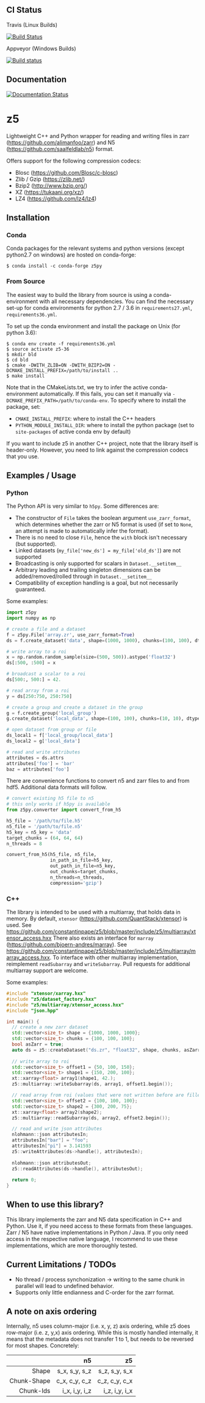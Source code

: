 CI Status
----------------------
Travis (Linux Builds)

[![Build Status](https://travis-ci.org/constantinpape/z5.svg?branch=master)](https://travis-ci.org/constantinpape/z5)

Appveyor (Windows Builds)

[![Build status](https://ci.appveyor.com/api/projects/status/ca0jf7dpm1ica8h1/branch/master?svg=true)](https://ci.appveyor.com/project/constantinpape/z5/branch/master)

Documentation
-------------
[![Documentation Status](https://readthedocs.org/projects/z5/badge/?version=latest)](https://z5.readthedocs.io/en/latest/?badge=latest)

# z5

Lightweight C++ and Python wrapper for reading and writing files in zarr 
(https://github.com/alimanfoo/zarr) and N5 (https://github.com/saalfeldlab/n5) format.

Offers support for the following compression codecs:
- Blosc (https://github.com/Blosc/c-blosc)
- Zlib / Gzip (https://zlib.net/)
- Bzip2 (http://www.bzip.org/)
- XZ (https://tukaani.org/xz/)
- LZ4 (https://github.com/lz4/lz4)

## Installation

### Conda

Conda packages for the relevant systems and python versions (except python2.7 on windows) are hosted on conda-forge:

```
$ conda install -c conda-forge z5py
```

### From Source

The easiest way to build the library from source is using a conda-environment with all necessary dependencies.
You can find the necessary set-up for conda environments for python 2.7 / 3.6
in `requirements27.yml`, `requirements36.yml`.

To set up the conda environment and install the package on Unix (for python 3.6):
```
$ conda env create -f requirements36.yml
$ source activate z5-36
$ mkdir bld
$ cd bld
$ cmake -DWITH_ZLIB=ON -DWITH_BZIP2=ON -DCMAKE_INSTALL_PREFIX=/path/to/install ..
$ make install
```

Note that in the CMakeLists.txt, we try to infer the active conda-environment automatically.
If this fails, you can set it manually via `-DCMAKE_PREFIX_PATH=/path/to/conda-env`.
To specify where to install the package, set:

- `CMAKE_INSTALL_PREFIX`: where to install the C++ headers
- `PYTHON_MODULE_INSTALL_DIR`: where to install the python package (set to `site-packages` of active conda env by default)

If you want to include z5 in another C++ project, note that the library itself is header-only. However, you need to link against the compression codecs that you use.

## Examples / Usage

### Python

The Python API is very similar to `h5py`.
Some differences are: 
- The constructor of `File` takes the boolean argument `use_zarr_format`, which determines whether
the zarr or N5 format is used (if set to `None`, an attempt is made to automatically infer the format).
- There is no need to close `File`, hence the `with` block isn't necessary (but supported).
- Linked datasets (`my_file['new_ds'] = my_file['old_ds']`) are not supported
- Broadcasting is only supported for scalars in `Dataset.__setitem__`
- Arbitrary leading and trailing singleton dimensions can be added/removed/rolled through in `Dataset.__setitem__`
- Compatibility of exception handling is a goal, but not necessarily guaranteed.

Some examples:

```python
import z5py
import numpy as np

# create a file and a dataset
f = z5py.File('array.zr', use_zarr_format=True)
ds = f.create_dataset('data', shape=(1000, 1000), chunks=(100, 100), dtype='float32')

# write array to a roi
x = np.random.random_sample(size=(500, 500)).astype('float32')
ds[:500, :500] = x

# broadcast a scalar to a roi
ds[500:, 500:] = 42.

# read array from a roi
y = ds[250:750, 250:750]

# create a group and create a dataset in the group
g = f.create_group('local_group')
g.create_dataset('local_data', shape=(100, 100), chunks=(10, 10), dtype='uint32')

# open dataset from group or file
ds_local1 = f['local_group/local_data']
ds_local2 = g['local_data']

# read and write attributes
attributes = ds.attrs
attributes['foo'] = 'bar'
baz = attributes['foo']
```

There are convenience functions to convert n5 and zarr files to and from hdf5.
Additional data formats will follow.

```python
# convert existing h5 file to n5
# this only works if h5py is available
from z5py.converter import convert_from_h5

h5_file = '/path/to/file.h5'
n5_file = '/path/to/file.n5'
h5_key = n5_key = 'data'
target_chunks = (64, 64, 64)
n_threads = 8

convert_from_h5(h5_file, n5_file,
                in_path_in_file=h5_key,
                out_path_in_file=n5_key,
                out_chunks=target_chunks,
                n_threads=n_threads,
                compression='gzip')
```

### C++

The library is intended to be used with a multiarray, that holds data in memory.
By default, `xtensor` (https://github.com/QuantStack/xtensor) is used. 
See https://github.com/constantinpape/z5/blob/master/include/z5/multiarray/xtensor_access.hxx
There also exists an interface for `marray` (https://github.com/bjoern-andres/marray).
See https://github.com/constantinpape/z5/blob/master/include/z5/multiarray/marray_access.hxx.
To interface with other multiarray implementation, reimplement `readSubarray` and `writeSubarray`.
Pull requests for additional multiarray support are welcome.

Some examples:

```c++
#include "xtensor/xarray.hxx"
#include "z5/dataset_factory.hxx"
#include "z5/multiarray/xtensor_access.hxx"
#include "json.hpp"

int main() {
  // create a new zarr dataset
  std::vector<size_t> shape = {1000, 1000, 1000};
  std::vector<size_t> chunks = {100, 100, 100};
  bool asZarr = true;
  auto ds = z5::createDataset("ds.zr", "float32", shape, chunks, asZarr);
  
  // write array to roi
  std::vector<size_t> offset1 = {50, 100, 150};
  std::vector<size_t> shape1 = {150, 200, 100};
  xt::xarray<float> array1(shape1, 42.);
  z5::multiarray::writeSubarray(ds, array1, offset1.begin());

  // read array from roi (values that were not written before are filled with a fill-value)
  std::vector<size_t> offset2 = {100, 100, 100};
  std::vector<size_t> shape2 = {300, 200, 75};
  xt::xarray<float> array2(shape2);
  z5::multiarray::readSubarray(ds, array2, offset2.begin());

  // read and write json attributes
  nlohmann::json attributesIn;
  attributesIn["bar"] = "foo";
  attributesIn["pi"] = 3.141593
  z5::writeAttributes(ds->handle(), attributesIn);
  
  nlohmann::json attributesOut;
  z5::readAttributes(ds->handle(), attributesOut);
  
  return 0;
}
```

## When to use this library?

This library implements the zarr and N5 data specification in C++ and Python.
Use it, if you need access to these formats from these languages.
Zarr / N5 have native implementations in Python / Java.
If you only need access in the respective native language,
I recommend to use these implementations, which are more thoroughly tested.


## Current Limitations / TODOs

- No thread / process synchonization -> writing to the same chunk in parallel will lead to undefined behavior.
- Supports only little endianness and C-order for the zarr format.


## A note on axis ordering

Internally, n5 uses column-major (i.e. x, y, z) axis ordering, while z5 does row-major (i.e. z, y,x) axis ordering.
While this is mostly handled internally, it means that the metadata does not transfer
1 to 1, but needs to be reversed for most shapes. Concretely:

|           |n5                      |z5              |
|----------:|-----------------------:|---------------:|  
|Shape      | s_x, s_y, s_z          |s_z, s_y, s_x   |
|Chunk-Shape| c_x, c_y, c_z          |c_z, c_y, c_x   | 
|Chunk-Ids  | i_x, i_y, i_z          |i_z, i_y, i_x   |
